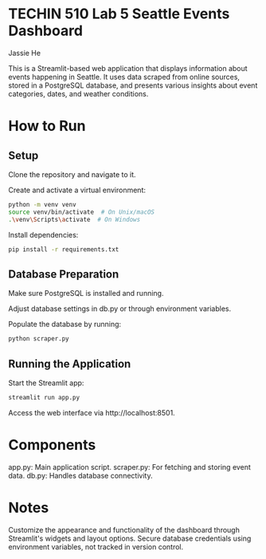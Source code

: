 # TECHIN 510 Lab 5 Seattle Events Dashboard

Jassie He

This is a Streamlit-based web application that displays information about events happening in Seattle. It uses data scraped from online sources, stored in a PostgreSQL database, and presents various insights about event categories, dates, and weather conditions.

# How to Run

## Setup
Clone the repository and navigate to it.

Create and activate a virtual environment:

```bash
python -m venv venv
source venv/bin/activate  # On Unix/macOS
.\venv\Scripts\activate  # On Windows
```

Install dependencies:

```bash
pip install -r requirements.txt

```

## Database Preparation
Make sure PostgreSQL is installed and running.

Adjust database settings in db.py or through environment variables.

Populate the database by running:

```bash
python scraper.py
```

## Running the Application
Start the Streamlit app:

```bash
streamlit run app.py
```
Access the web interface via http://localhost:8501.


# Components
app.py: Main application script.
scraper.py: For fetching and storing event data.
db.py: Handles database connectivity.


# Notes
Customize the appearance and functionality of the dashboard through Streamlit's widgets and layout options.
Secure database credentials using environment variables, not tracked in version control.
